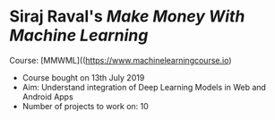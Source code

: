 # Siraj Raval's _Make Money With Machine Learning_

Course: [MMWML]((https://www.machinelearningcourse.io)
- Course bought on 13th July 2019
- Aim: Understand integration of Deep Learning Models in Web and Android Apps
- Number of projects to work on: 10